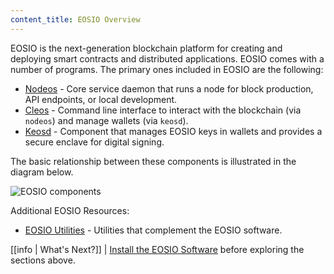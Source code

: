 ```yaml
---
content_title: EOSIO Overview
---
```


EOSIO is the next-generation blockchain platform for creating and deploying smart contracts and distributed applications. EOSIO comes with a number of programs. The primary ones included in EOSIO are the following:

* [Nodeos](01_nodeos/index.md) - Core service daemon that runs a node for block production, API endpoints, or local development.
* [Cleos](02_cleos/index.md) - Command line interface to interact with the blockchain (via `nodeos`) and manage wallets (via `keosd`).
* [Keosd](03_keosd/index.md) - Component that manages EOSIO keys in wallets and provides a secure enclave for digital signing.

The basic relationship between these components is illustrated in the diagram below.

![EOSIO components](mandel_components.png)

Additional EOSIO Resources:
* [EOSIO Utilities](10_utilities/index.md) - Utilities that complement the EOSIO software.  

[//]: # (THIS IS A COMMENT REMOVING BROKEN LINKS)  
[//]: # (Upgrade-Guide-20_upgrade-guide/index.md-EOSIO-version/protocol-upgrade-guide.)  
[//]: # (Release Notes 30_release-notes/index.md  - All release notes for this EOSIO version.)  

[[info | What's Next?]]
| [Install the EOSIO Software](00_install/index.md) before exploring the sections above.

